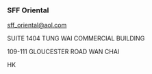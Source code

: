 ### SFF Oriental

[sff_oriental@aol.com](mailto:sff_oriental@aol.com)

SUITE 1404 TUNG WAI COMMERCIAL BUILDING

109-111 GLOUCESTER ROAD WAN CHAI 

HK


